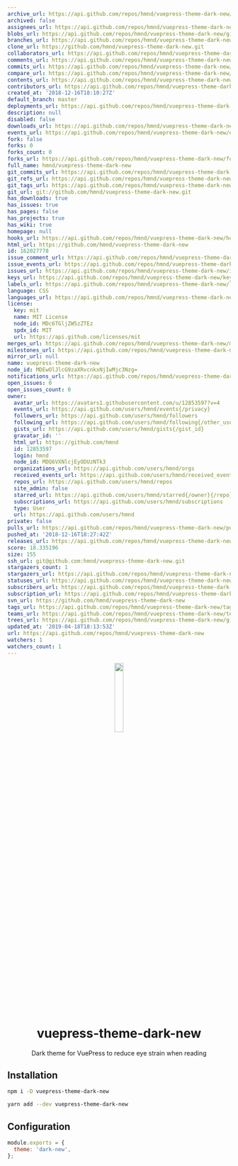 ```yaml
---
archive_url: https://api.github.com/repos/hmnd/vuepress-theme-dark-new/{archive_format}{/ref}
archived: false
assignees_url: https://api.github.com/repos/hmnd/vuepress-theme-dark-new/assignees{/user}
blobs_url: https://api.github.com/repos/hmnd/vuepress-theme-dark-new/git/blobs{/sha}
branches_url: https://api.github.com/repos/hmnd/vuepress-theme-dark-new/branches{/branch}
clone_url: https://github.com/hmnd/vuepress-theme-dark-new.git
collaborators_url: https://api.github.com/repos/hmnd/vuepress-theme-dark-new/collaborators{/collaborator}
comments_url: https://api.github.com/repos/hmnd/vuepress-theme-dark-new/comments{/number}
commits_url: https://api.github.com/repos/hmnd/vuepress-theme-dark-new/commits{/sha}
compare_url: https://api.github.com/repos/hmnd/vuepress-theme-dark-new/compare/{base}...{head}
contents_url: https://api.github.com/repos/hmnd/vuepress-theme-dark-new/contents/{+path}
contributors_url: https://api.github.com/repos/hmnd/vuepress-theme-dark-new/contributors
created_at: '2018-12-16T18:10:27Z'
default_branch: master
deployments_url: https://api.github.com/repos/hmnd/vuepress-theme-dark-new/deployments
description: null
disabled: false
downloads_url: https://api.github.com/repos/hmnd/vuepress-theme-dark-new/downloads
events_url: https://api.github.com/repos/hmnd/vuepress-theme-dark-new/events
fork: false
forks: 0
forks_count: 0
forks_url: https://api.github.com/repos/hmnd/vuepress-theme-dark-new/forks
full_name: hmnd/vuepress-theme-dark-new
git_commits_url: https://api.github.com/repos/hmnd/vuepress-theme-dark-new/git/commits{/sha}
git_refs_url: https://api.github.com/repos/hmnd/vuepress-theme-dark-new/git/refs{/sha}
git_tags_url: https://api.github.com/repos/hmnd/vuepress-theme-dark-new/git/tags{/sha}
git_url: git://github.com/hmnd/vuepress-theme-dark-new.git
has_downloads: true
has_issues: true
has_pages: false
has_projects: true
has_wiki: true
homepage: null
hooks_url: https://api.github.com/repos/hmnd/vuepress-theme-dark-new/hooks
html_url: https://github.com/hmnd/vuepress-theme-dark-new
id: 162027778
issue_comment_url: https://api.github.com/repos/hmnd/vuepress-theme-dark-new/issues/comments{/number}
issue_events_url: https://api.github.com/repos/hmnd/vuepress-theme-dark-new/issues/events{/number}
issues_url: https://api.github.com/repos/hmnd/vuepress-theme-dark-new/issues{/number}
keys_url: https://api.github.com/repos/hmnd/vuepress-theme-dark-new/keys{/key_id}
labels_url: https://api.github.com/repos/hmnd/vuepress-theme-dark-new/labels{/name}
language: CSS
languages_url: https://api.github.com/repos/hmnd/vuepress-theme-dark-new/languages
license:
  key: mit
  name: MIT License
  node_id: MDc6TGljZW5zZTEz
  spdx_id: MIT
  url: https://api.github.com/licenses/mit
merges_url: https://api.github.com/repos/hmnd/vuepress-theme-dark-new/merges
milestones_url: https://api.github.com/repos/hmnd/vuepress-theme-dark-new/milestones{/number}
mirror_url: null
name: vuepress-theme-dark-new
node_id: MDEwOlJlcG9zaXRvcnkxNjIwMjc3Nzg=
notifications_url: https://api.github.com/repos/hmnd/vuepress-theme-dark-new/notifications{?since,all,participating}
open_issues: 0
open_issues_count: 0
owner:
  avatar_url: https://avatars1.githubusercontent.com/u/12853597?v=4
  events_url: https://api.github.com/users/hmnd/events{/privacy}
  followers_url: https://api.github.com/users/hmnd/followers
  following_url: https://api.github.com/users/hmnd/following{/other_user}
  gists_url: https://api.github.com/users/hmnd/gists{/gist_id}
  gravatar_id: ''
  html_url: https://github.com/hmnd
  id: 12853597
  login: hmnd
  node_id: MDQ6VXNlcjEyODUzNTk3
  organizations_url: https://api.github.com/users/hmnd/orgs
  received_events_url: https://api.github.com/users/hmnd/received_events
  repos_url: https://api.github.com/users/hmnd/repos
  site_admin: false
  starred_url: https://api.github.com/users/hmnd/starred{/owner}{/repo}
  subscriptions_url: https://api.github.com/users/hmnd/subscriptions
  type: User
  url: https://api.github.com/users/hmnd
private: false
pulls_url: https://api.github.com/repos/hmnd/vuepress-theme-dark-new/pulls{/number}
pushed_at: '2018-12-16T18:27:42Z'
releases_url: https://api.github.com/repos/hmnd/vuepress-theme-dark-new/releases{/id}
score: 18.335196
size: 155
ssh_url: git@github.com:hmnd/vuepress-theme-dark-new.git
stargazers_count: 1
stargazers_url: https://api.github.com/repos/hmnd/vuepress-theme-dark-new/stargazers
statuses_url: https://api.github.com/repos/hmnd/vuepress-theme-dark-new/statuses/{sha}
subscribers_url: https://api.github.com/repos/hmnd/vuepress-theme-dark-new/subscribers
subscription_url: https://api.github.com/repos/hmnd/vuepress-theme-dark-new/subscription
svn_url: https://github.com/hmnd/vuepress-theme-dark-new
tags_url: https://api.github.com/repos/hmnd/vuepress-theme-dark-new/tags
teams_url: https://api.github.com/repos/hmnd/vuepress-theme-dark-new/teams
trees_url: https://api.github.com/repos/hmnd/vuepress-theme-dark-new/git/trees{/sha}
updated_at: '2019-04-18T18:13:53Z'
url: https://api.github.com/repos/hmnd/vuepress-theme-dark-new
watchers: 1
watchers_count: 1
---
```


<p align="center"><img src="vuepress.png" width="20%"></p>
<h1 align="center">vuepress-theme-dark-new</h1>
<p align="center">Dark theme for VuePress to reduce eye strain when reading</p>

## Installation
``` bash
npm i -D vuepress-theme-dark-new

yarn add --dev vuepress-theme-dark-new
```

## Configuration
``` js
module.exports = {
  theme: 'dark-new',
};
```
